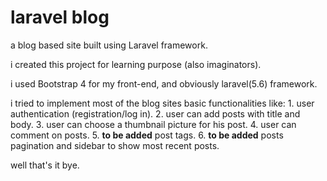 # laravel blog
a blog based site built using Laravel framework.


i created this project for learning purpose (also imaginators).


i used Bootstrap 4 for my front-end, and obviously laravel(5.6) framework.


i tried to implement most of the blog sites basic functionalities like:
    1. user authentication (registration/log in).
    2. user can add posts with title and body.
    3. user can choose a thumbnail picture for his post.
    4. user can comment on posts.
    5. **to be added** post tags.
    6. **to be added** posts pagination and sidebar to show most recent posts.

<addr>well that's it bye.</addr>
